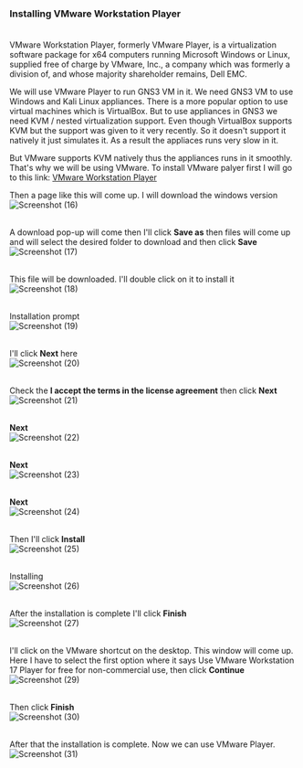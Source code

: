 ### Installing VMware Workstation Player <br> <br>

VMware Workstation Player, formerly VMware Player, is a virtualization software package for x64 computers running Microsoft Windows or Linux, supplied free of charge by VMware, Inc., a company which was formerly a division of, and whose majority shareholder remains, Dell EMC.

We will use VMware Player to run GNS3 VM in it. We need GNS3 VM to use Windows and Kali Linux appliances. There is a more popular option to use virtual machines which is VirtualBox. But to use appliances in GNS3 we need KVM / nested virtualization support. Even though VirtualBox supports KVM but the support was given to it very recently. So it doesn't support it natively it just simulates it. As a result the appliaces runs very slow in it.

But VMware supports KVM natively thus the appliances runs in it smoothly. That's why we will be using VMware. To install VMware palyer first I will go to this link: [VMware Workstation Player](https://customerconnect.vmware.com/downloads/details?downloadGroup=WKST-PLAYER-1700&productId=1377&rPId=97014/)

Then a page like this will come up. I will download the windows version<br>
![Screenshot (16)](https://user-images.githubusercontent.com/60141836/209432653-a1a87b86-445c-4a29-9f1f-d63305df2bfb.png)
<br><br>

A download pop-up will come then I'll click **Save as** then files will come up and will select the desired folder to download and then click **Save**<br>
![Screenshot (17)](https://user-images.githubusercontent.com/60141836/209432655-b4631489-e3e9-4c2a-936e-0f33c17a461f.png)
<br><br>

This file will be downloaded. I'll double click on it to install it<br>
![Screenshot (18)](https://user-images.githubusercontent.com/60141836/209432656-18f77345-0931-4912-8409-aed7d22fbe63.png)
<br><br>

Installation prompt<br>
![Screenshot (19)](https://user-images.githubusercontent.com/60141836/209432657-70635e1c-9445-40d8-9e5e-3c6f31f659a8.png)
<br><br>

I'll click **Next** here<br>
![Screenshot (20)](https://user-images.githubusercontent.com/60141836/209432658-fdb9757e-4f4c-49d3-be67-f544329ffcd4.png)
<br><br>

Check the **I accept the terms in the license agreement** then click **Next**<br>
![Screenshot (21)](https://user-images.githubusercontent.com/60141836/209432659-9dddf0f1-e97c-44a9-b7bc-edde96ed63e3.png)
<br><br>

**Next**<br>
![Screenshot (22)](https://user-images.githubusercontent.com/60141836/209432660-b859b8d1-785d-414d-80f3-7d2ebfbe602e.png)
<br><br>

**Next**<br>
![Screenshot (23)](https://user-images.githubusercontent.com/60141836/209432662-c01947fb-59fd-4602-89c7-bd8c86e7f0ad.png)
<br><br>

**Next**<br>
![Screenshot (24)](https://user-images.githubusercontent.com/60141836/209432664-68c35f28-6220-417e-8333-e65e90d47094.png)
<br><br>

Then I'll click **Install**<br>
![Screenshot (25)](https://user-images.githubusercontent.com/60141836/209432668-74f85bc9-8c99-4253-be4f-010225a7f6b2.png)
<br><br>

Installing<br>
![Screenshot (26)](https://user-images.githubusercontent.com/60141836/209432671-c801bedb-b9c5-4b5e-a5c5-ddc645f4bba8.png)
<br><br>

After the installation is complete I'll click **Finish**<br> 
![Screenshot (27)](https://user-images.githubusercontent.com/60141836/209432672-07c8fe3c-cb9d-464a-b5a6-6d9f86ba8158.png)
<br><br>

I'll click on the VMware shortcut on the desktop. This window will come up. Here I have to select the first option where it says Use VMware Workstation 17 Player for free for non-commercial use, then click **Continue**<br>
![Screenshot (29)](https://user-images.githubusercontent.com/60141836/209432673-e4398608-03bf-44be-bac7-e28fbf34dca3.png)
<br><br>

Then click **Finish**<br>
![Screenshot (30)](https://user-images.githubusercontent.com/60141836/209432674-f08ece0e-2e68-4fc4-93f5-578c0e34f213.png)
<br><br>

After that the installation is complete. Now we can use VMware Player.<br>
![Screenshot (31)](https://user-images.githubusercontent.com/60141836/209432675-97344b99-66fe-497b-b06d-db998b7d328b.png)
